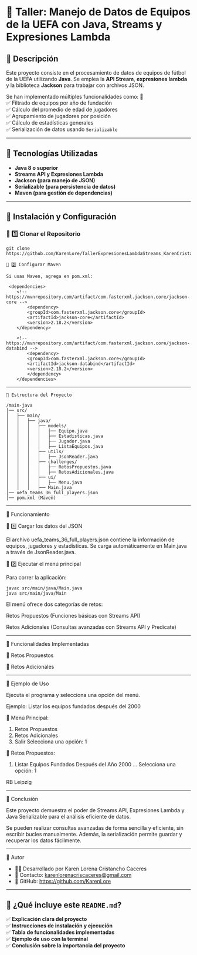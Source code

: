 # 📌 Taller: Manejo de Datos de Equipos de la UEFA con Java, Streams y Expresiones Lambda  

## 📌 Descripción  
Este proyecto consiste en el procesamiento de datos de equipos de fútbol de la UEFA utilizando **Java**. Se emplea la **API Stream**, **expresiones lambda** y la biblioteca **Jackson** para trabajar con archivos JSON.  

Se han implementado múltiples funcionalidades como:  🚀  
✅ Filtrado de equipos por año de fundación  
✅ Cálculo del promedio de edad de jugadores  
✅ Agrupamiento de jugadores por posición  
✅ Cálculo de estadísticas generales  
✅ Serialización de datos usando `Serializable`  

---

## 📌 Tecnologías Utilizadas  
- **Java 8 o superior**  
- **Streams API y Expresiones Lambda**  
- **Jackson (para manejo de JSON)**  
- **Serializable (para persistencia de datos)**  
- **Maven (para gestión de dependencias)**  

---

## 📌 Instalación y Configuración  
### 🔹 1️⃣ Clonar el Repositorio  
```
git clone https://github.com/KarenLore/TallerExpresionesLambdaStreams_KarenCristancho.git

🔹 2️⃣ Configurar Maven

Si usas Maven, agrega en pom.xml:

 <dependencies>
    <!-- https://mvnrepository.com/artifact/com.fasterxml.jackson.core/jackson-core -->
        <dependency>
        <groupId>com.fasterxml.jackson.core</groupId>
        <artifactId>jackson-core</artifactId>
        <version>2.18.2</version>
    </dependency>

    <!-- https://mvnrepository.com/artifact/com.fasterxml.jackson.core/jackson-databind -->
        <dependency>
        <groupId>com.fasterxml.jackson.core</groupId>
        <artifactId>jackson-databind</artifactId>
        <version>2.18.2</version>
        </dependency>
    </dependencies>

```

---
```
📌 Estructura del Proyecto

/main-java
│── src/
│   ├── main/
│   │   ├── java/
│   │   │   ├── models/  
│   │   │   │   ├── Equipo.java  
│   │   │   │   ├── Estadisticas.java  
│   │   │   │   ├── Jugador.java  
│   │   │   │   ├── ListaEquipos.java  
│   │   │   ├── utils/
│   │   │   │   ├── JsonReader.java  
│   │   │   ├── challenges/
│   │   │   │   ├── RetosPropuestos.java  
│   │   │   │   ├── RetosAdicionales.java  
│   │   │   ├── ui/
│   │   │   │   ├── Menu.java  
│   │   │   ├── Main.java  
│── uefa_teams_36_full_players.json  
│── pom.xml (Maven)  

```
---

📌 Funcionamiento

🔹 1️⃣ Cargar los datos del JSON

El archivo uefa_teams_36_full_players.json contiene la información de equipos, jugadores y estadísticas. Se carga automáticamente en Main.java a través de JsonReader.java.

🔹 2️⃣ Ejecutar el menú principal

Para correr la aplicación:

```
javac src/main/java/Main.java
java src/main/java/Main
```

El menú ofrece dos categorías de retos:

Retos Propuestos (Funciones básicas con Streams API)

Retos Adicionales (Consultas avanzadas con Streams API y Predicate)



---

📌 Funcionalidades Implementadas

📌 Retos Propuestos

📌 Retos Adicionales


---

📌 Ejemplo de Uso

Ejecuta el programa y selecciona una opción del menú.

Ejemplo: Listar los equipos fundados después del 2000

📌 Menú Principal:
1. Retos Propuestos
2. Retos Adicionales
3. Salir
Selecciona una opción: 1

📌 Retos Propuestos:
1. Listar Equipos Fundados Después del Año 2000
...
Selecciona una opción: 1

RB Leipzig


---

📌 Conclusión

Este proyecto demuestra el poder de Streams API, Expresiones Lambda y Java Serializable para el análisis eficiente de datos.

Se pueden realizar consultas avanzadas de forma sencilla y eficiente, sin escribir bucles manualmente. Además, la serialización permite guardar y recuperar los datos fácilmente.


---
📌 Autor

- 👨‍💻 Desarrollado por Karen Lorena Cristancho Caceres
- 📧 Contacto: karenlorenacriscaceres@gmail.com 
- 🔗 GitHub: https://github.com/KarenLore
---

## **📌 ¿Qué incluye este `README.md`?**
✅ **Explicación clara del proyecto**  
✅ **Instrucciones de instalación y ejecución**  
✅ **Tabla de funcionalidades implementadas**  
✅ **Ejemplo de uso con la terminal**  
✅ **Conclusión sobre la importancia del proyecto**  

